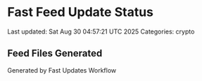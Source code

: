 # Fast Feed Update Status
Last updated: Sat Aug 30 04:57:21 UTC 2025
Categories: crypto

## Feed Files Generated

Generated by Fast Updates Workflow
